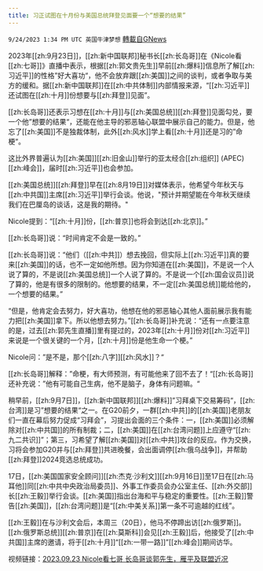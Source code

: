```yaml
---
title: 习正试图在十月份与美国总统拜登见面要一个“想要的结果”
---
```

`9/24/2023 1:34 PM UTC 英国牛津梦想` [轉載自GNews](https://gnews.org/articles/1734203)

2023年[[zh:9月23日]]，[[zh:新中国联邦]]秘书长[[zh:长岛哥]]在《Nicole看[[zh:七哥]]》直播中表示，根据[[zh:郭文贵先生]]早前[[zh:爆料]]信息所了解[[zh:习近平]]的性格”好大喜功“，他不会放弃跟[[zh:美国]]之间的谈判，或者争取与美方的缓和。据[[zh:新中国联邦]]在[[zh:中共体制]]内部情报来源，“[[zh:习近平]]还试图在[[zh:十月]]份想要与[[zh:拜登]]见面”。

[[zh:长岛哥]]还表示习想在[[zh:十月]]与[[zh:美国总统]][[zh:拜登]]见面勾兑，要一个他”想要的结果“，还能在他主导的邪恶轴心联盟中展示自己的能力。但是，他忘了[[zh:美国]]不是独裁体制，此外[[zh:风水]]学上看[[zh:十月]]还是习的”命梗“。

这比外界普遍认为[[zh:美国]][[zh:旧金山]]举行的亚太经合[[zh:组织]] (APEC)[[zh:峰会]]，届时[[zh:习近平]]也会参加。

[[zh:美国总统]][[zh:拜登]]早在[[zh:8月19日]]对媒体表示，他希望今年秋天与[[zh:中共国]]主席[[zh:习近平]]举行会谈。他说，"预计并期望能在今年秋天继续我们在巴厘岛的谈话，这是我的期待。"

Nicole提到：“[[zh:十月]]份，[[zh:普京]]也将会到达[[zh:北京]]。”

[[zh:长岛哥]]说：“时间肯定不会是一致的。”

[[zh:长岛哥]]说：“他们（[[zh:中共]]）想去挽回，但实际上[[zh:习近平]]真的要来[[zh:美国]]的话，也不一定如他所想。因为你知道在[[zh:美国]]，不是说一个人说了算的，不是说[[zh:美国总统]]一个人说了算的。不是说一个[[zh:国会议员]]说了算的，他是有很多的限制的。他想要的结果，不一定[[zh:美国总统]]能给他的，一个想要的结果。”

“但是，他肯定会去努力，好大喜功，他想在他的邪恶轴心其他人面前展示我有能力把[[zh:美国]]拿下。所以他想去努力。”[[zh:长岛哥]]补充说：“还有一点要注意的是，过去[[zh:郭先生直播]]里有提过的，2023年[[zh:十月]]份对[[zh:习近平]]来说是一个很关键的一个月，[[zh:十月]]份是他生命一个梗。”

Nicole问：”是不是，那个[[zh:八字]][[zh:风水]]？“

[[zh:长岛哥]]解释：”命梗，有大师预测，有可能他来了回不去了！“[[zh:长岛哥]]还补充说：”他有可能自己生病，他不是脑子，身体有问题嘛。“

稍早前，[[zh:9月7日]]，[[zh:新中国联邦]][[zh:爆料]]”习拜桌下交易筹码“，[[zh:台湾]]是习”想要的结果“之一。在G20前夕，一群[[zh:中共]]的[[zh:美国]]老朋友们一直在幕后努力促成“习拜会”，习提出会面的三个条件：一，[[zh:美国]]必须解除对[[zh:中共国]]的所有制裁；二，[[zh:美国]]在[[zh:台湾问题]]上应遵守“[[zh:九二共识]]”；第三，习希望了解[[zh:美国]]对[[zh:中共]]攻台的反应。作为交换，习将会参加G20并与[[zh:拜登]]共进晚餐，会出面调停[[zh:俄乌战争]]，并帮助[[zh:拜登]]2024竞选总统成功。

17日，[[zh:美国国家安全顾问]][[zh:杰克·沙利文]][[zh:9月16日]]至17日在[[zh:马耳他]]同[[zh:中共中央政治局委员]]、外事工作委员会办公室主任、[[zh:外交部]]长[[zh:王毅]]举行会谈。[[zh:美国]]指出台海和平与稳定的重要性。[[zh:王毅]]警告[[zh:美国]]，[[zh:台湾问题]]是“[[zh:中美关系]]第一条不可逾越的红线”。

[[zh:王毅]]在与沙利文会后，本周三（20日），他马不停蹄出访[[zh:俄罗斯]]。[[zh:俄罗斯总统]][[zh:普京]]在[[zh:莫斯科]]会见[[zh:王毅]]后，他接受了[[zh:中共国]]主席的邀请，将于[[zh:十月]]“[[zh:一带一路]]”[[zh:峰会]]期间访华。

视频链接：[2023.09.23 Nicole看七哥 长岛哥谈郭先生，雁平及联盟近况](https://gettr.com/streaming/p2r5qos25f4)
